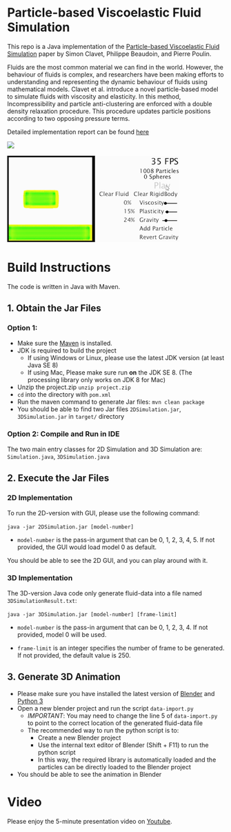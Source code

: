 # Particle-based Viscoelastic Fluid Simulation

This repo is a Java implementation of the [Particle-based Viscoelastic Fluid Simulation](https://dl.acm.org/doi/10.1145/1073368.1073400) 
paper by Simon Clavet, Philippe Beaudoin, and Pierre Poulin.

Fluids are the most common material we can find in the world. However,
the behaviour of fluids is complex, and researchers have been
making efforts to understanding and representing the dynamic behaviour
of fluids using mathematical models. Clavet et al. introduce
a novel particle-based model to simulate fluids with viscosity and
elasticity. In this method, Incompressibility
and particle anti-clustering are enforced with a double density
relaxation procedure. This procedure updates particle positions
according to two opposing pressure terms.

Detailed implementation report can be found [here](report.pdf)

![](images/compare.gif)

![](images/2d.gif)
# Build Instructions

The code is written in Java with Maven.

## 1. Obtain the Jar Files

### Option 1:

- Make sure the [Maven](https://maven.apache.org/download.cgi) is installed.
- JDK is required to build the project
    - If using Windows or Linux, please use the latest JDK version (at least Java SE 8)
    - If using Mac, Please make sure run **on** the JDK SE 8. (The processing library only works on JDK 8 for Mac)
- Unzip the project.zip `unzip project.zip`
- `cd` into the directory with `pom.xml`
- Run the maven command to generate Jar files: `mvn clean package`
- You should be able to find two Jar files `2DSimulation.jar`, `3DSimulation.jar` in `target/` directory

### Option 2: Compile and Run in IDE

The two main entry classes for 2D Simulation and 3D Simulation are: `Simulation.java`, `3DSimulation.java`

## 2. Execute the Jar Files

### 2D Implementation

To run the 2D-version with GUI, please use the following command:

```java -jar 2DSimulation.jar [model-number]```

- `model-number` is the pass-in argument that can be 0, 1, 2, 3, 4, 5. If not provided, the GUI would load model 0 as default.

You should be able to see the 2D GUI, and you can play around with it.

### 3D Implementation

The 3D-version Java code only generate fluid-data into a file named `3DSimulationResult.txt`:

```java -jar 3DSimulation.jar [model-number] [frame-limit]```

- `model-number` is the pass-in argument that can be 0, 1, 2, 3, 4. If not provided, model 0 will be used.

- `frame-limit` is an integer specifies the number of frame to be generated. If not provided, the default value is 250.

## 3. Generate 3D Animation

- Please make sure you have installed the latest version of [Blender](https://www.blender.org/)
  and [Python 3](https://www.python.org/download/releases/3.0/)
- Open a new blender project and run the script `data-import.py`
    - *IMPORTANT*: You may need to change the line 5 of `data-import.py` to point to the correct location of the generated fluid-data file
    - The recommended way to run the python script is to:
        - Create a new Blender project
        - Use the internal text editor of Blender (Shift + F11) to run the python script
        - In this way, the required library is automatically loaded and the particles can be directly loaded to the Blender project
- You should be able to see the animation in Blender

# Video

Please enjoy the 5-minute presentation video on [Youtube](https://youtu.be/QO6mFMIu8HA).